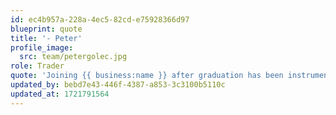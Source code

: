```yaml
---
id: ec4b957a-228a-4ec5-82cd-e75928366d97
blueprint: quote
title: '- Peter'
profile_image:
  src: team/petergolec.jpg
role: Trader
quote: 'Joining {{ business:name }} after graduation has been instrumental in honing my skills and fostering personal growth, both professionally and personally. The transparent culture at {{ business:name }} highlights the collective dedication of every member, fostering an environment where each individual can unleash their full potential as part of a cohesive team.'
updated_by: bebd7e43-446f-4387-a853-3c3100b5110c
updated_at: 1721791564
---
```

